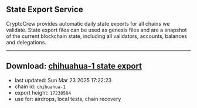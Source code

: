## State Export Service
CryptoCrew provides automatic daily state exports for all chains we validate. State export files can be used as genesis files and are a snapshot of the current blockchain state, including all validators, accounts, balances and delegations.

---
**Download: [chihuahua-1 state export](https://dl-eu2.ccvalidators.com/SERVICE/chihuahua/chihuahua-1_export_17238584.json)**
---

- last updated: Sun Mar 23 2025 17:22:23
- chain id: `chihuahua-1`
- export height: `17238584`
- use for: airdrops, local tests, chain recovery
